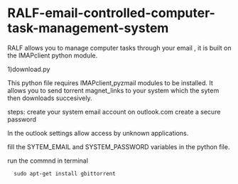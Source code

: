 # RALF-email-controlled-computer-task-management-system
RALF allows you to manage computer tasks through your email , it is built on the IMAPclient python module.

1)download.py 

This python file requires IMAPclient,pyzmail modules to be installed.
It allows you to send torrent magnet_links to your system which the sytem then downloads succesively.

steps:
create your system email account on outlook.com
create a secure password

In the outlook settings allow access by unknown applications.


fill the SYTEM_EMAIL and SYSTEM_PASSWORD variables in the python file.

run the commnd in terminal
      
      sudo apt-get install gbittorrent
      
      
